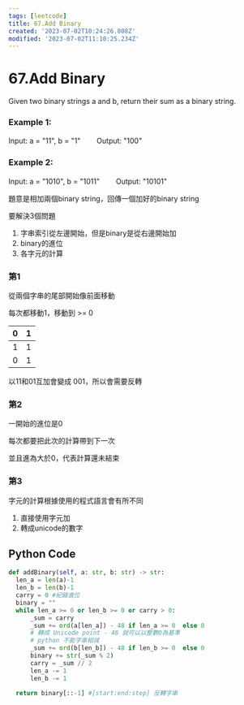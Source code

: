 ```yaml
---
tags: [leetcode]
title: 67.Add Binary
created: '2023-07-02T10:24:26.008Z'
modified: '2023-07-02T11:10:25.234Z'
---
```


# 67.Add Binary

Given two binary strings a and b, return their sum as a binary string.

### Example 1:

Input: a = "11", b = "1"　　
Output: "100"

### Example 2:

Input: a = "1010", b = "1011"　　
Output: "10101"

題意是相加兩個binary string，回傳一個加好的binary string

要解決3個問題
1. 字串索引從左邊開始，但是binary是從右邊開始加
2. binary的進位
3. 各字元的計算

### 第1

從兩個字串的尾部開始像前面移動

每次都移動1，移動到 >= 0

|0|1|
|---|---|
|1|1|
|0|1|

以11和01互加會變成 001，所以會需要反轉


### 第2

一開始的進位是0

每次都要把此次的計算帶到下一次

並且進為大於0，代表計算還未結束

### 第3

字元的計算根據使用的程式語言會有所不同

1. 直接使用字元加
2. 轉成unicode的數字

## Python Code
```python
def addBinary(self, a: str, b: str) -> str:
  len_a = len(a)-1
  len_b = len(b)-1
  carry = 0 #紀錄進位
  binary = ""
  while len_a >= 0 or len_b >= 0 or carry > 0:
      _sum = carry 
      _sum += ord(a[len_a]) - 48 if len_a >= 0  else 0
      # 轉成 Unicode point - 48 就可以以整數0為基準
      # python 不能字串相減
      _sum += ord(b[len_b]) - 48 if len_b >= 0  else 0
      binary += str(_sum % 2)
      carry = _sum // 2
      len_a -= 1
      len_b -= 1

  return binary[::-1] #[start:end:step] 反轉字串

```
